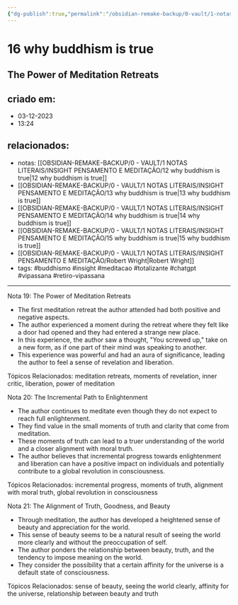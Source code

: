 ```yaml
---
{"dg-publish":true,"permalink":"/obsidian-remake-backup/0-vault/1-notas-literais/insight-pensamento-e-meditacao/16-why-buddhism-is-true/","tags":["buddhismo","insight","meditacao","totalizante","chatgpt","vipassana","retiro-vipassana"],"dgHomeLink":true,"dgShowLocalGraph":true,"dgShowFileTree":true,"dgEnableSearch":true,"noteIcon":""}
---
```


# 16 why buddhism is true

## The Power of Meditation Retreats

## criado em: 
- 03-12-2023
- 13:24
## relacionados:
- notas: [[OBSIDIAN-REMAKE-BACKUP/0 - VAULT/1 NOTAS LITERAIS/INSIGHT PENSAMENTO E MEDITAÇÃO/12 why buddhism is true\|12 why buddhism is true]]
- [[OBSIDIAN-REMAKE-BACKUP/0 - VAULT/1 NOTAS LITERAIS/INSIGHT PENSAMENTO E MEDITAÇÃO/13 why buddhism is true\|13 why buddhism is true]]
- [[OBSIDIAN-REMAKE-BACKUP/0 - VAULT/1 NOTAS LITERAIS/INSIGHT PENSAMENTO E MEDITAÇÃO/14 why buddhism is true\|14 why buddhism is true]]
- [[OBSIDIAN-REMAKE-BACKUP/0 - VAULT/1 NOTAS LITERAIS/INSIGHT PENSAMENTO E MEDITAÇÃO/15 why buddhism is true\|15 why buddhism is true]]
- [[OBSIDIAN-REMAKE-BACKUP/0 - VAULT/1 NOTAS LITERAIS/INSIGHT PENSAMENTO E MEDITAÇÃO/Robert Wright\|Robert Wright]]
- tags: #buddhismo #insight #meditacao #totalizante #chatgpt #vipassana  #retiro-vipassana
---

Nota 19: The Power of Meditation Retreats

- The first meditation retreat the author attended had both positive and negative aspects.
- The author experienced a moment during the retreat where they felt like a door had opened and they had entered a strange new place.
- In this experience, the author saw a thought, "You screwed up," take on a new form, as if one part of their mind was speaking to another.
- This experience was powerful and had an aura of significance, leading the author to feel a sense of revelation and liberation.

Tópicos Relacionados: meditation retreats, moments of revelation, inner critic, liberation, power of meditation

Nota 20: The Incremental Path to Enlightenment

- The author continues to meditate even though they do not expect to reach full enlightenment.
- They find value in the small moments of truth and clarity that come from meditation.
- These moments of truth can lead to a truer understanding of the world and a closer alignment with moral truth.
- The author believes that incremental progress towards enlightenment and liberation can have a positive impact on individuals and potentially contribute to a global revolution in consciousness.

Tópicos Relacionados: incremental progress, moments of truth, alignment with moral truth, global revolution in consciousness

Nota 21: The Alignment of Truth, Goodness, and Beauty

- Through meditation, the author has developed a heightened sense of beauty and appreciation for the world.
- This sense of beauty seems to be a natural result of seeing the world more clearly and without the preoccupation of self.
- The author ponders the relationship between beauty, truth, and the tendency to impose meaning on the world.
- They consider the possibility that a certain affinity for the universe is a default state of consciousness.

Tópicos Relacionados: sense of beauty, seeing the world clearly, affinity for the universe, relationship between beauty and truth